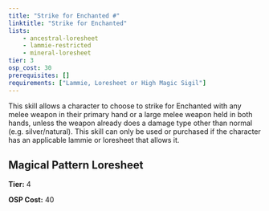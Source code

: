 ```yaml
---
title: "Strike for Enchanted #"
linktitle: "Strike for Enchanted"
lists:
    - ancestral-loresheet
    - lammie-restricted
    - mineral-loresheet
tier: 3
osp_cost: 30
prerequisites: []
requirements: ["Lammie, Loresheet or High Magic Sigil"]
---
```

This skill allows a character to choose to strike for Enchanted with any melee weapon in their primary hand or a large melee weapon held in both hands, unless the weapon already does a damage type other than normal (e.g. silver/natural). This skill can only be used or purchased if the character has an applicable lammie or loresheet that allows it.


## Magical Pattern Loresheet

**Tier:** 4

**OSP Cost:** 40